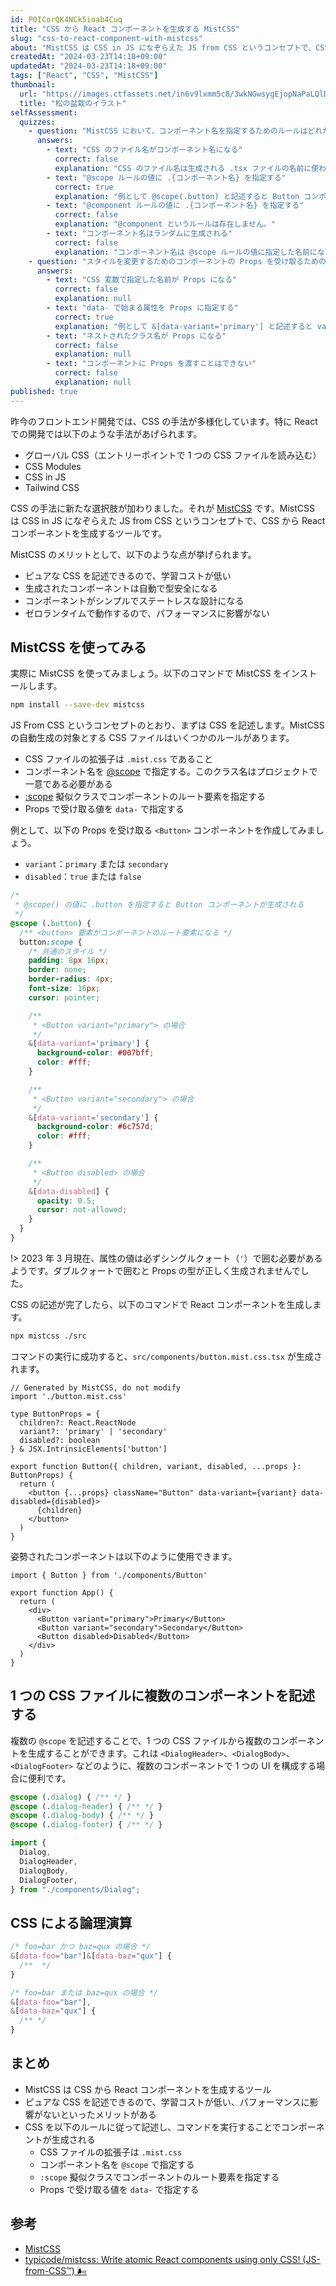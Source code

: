 ```yaml
---
id: P0ICorQK4NCk5ioab4Cuq
title: "CSS から React コンポーネントを生成する MistCSS"
slug: "css-to-react-component-with-mistcss"
about: "MistCSS は CSS in JS になぞらえた JS from CSS というコンセプトで、CSS から React コンポーネントを生成するツールです。ピュアな CSS を記述できるので、学習コストが低い、パフォーマンスに影響がないといったメリットがあります。"
createdAt: "2024-03-23T14:18+09:00"
updatedAt: "2024-03-23T14:18+09:00"
tags: ["React", "CSS", "MistCSS"]
thumbnail:
  url: "https://images.ctfassets.net/in6v9lxmm5c8/3wkNGwsygEjopNaPaLQlD3/c7e7c2fff7c8c7f8f1c2c3d1c0a164b0/matsu_bonsai_12169-768x768.png"
  title: "松の盆栽のイラスト"
selfAssessment:
  quizzes:
    - question: "MistCSS において、コンポーネント名を指定するためのルールはどれか？"
      answers:
        - text: "CSS のファイル名がコンポーネント名になる"
          correct: false
          explanation: "CSS のファイル名は生成される .tsx ファイルの名前に使われ、コンポーネント名には関係ありません。"
        - text: "@scope ルールの値に .{コンポーネント名} を指定する"
          correct: true
          explanation: "例として @scope(.button) と記述すると Button コンポーネントが生成されます。"
        - text: "@component ルールの値に .{コンポーネント名} を指定する"
          correct: false
          explanation: "@component というルールは存在しません。"
        - text: "コンポーネント名はランダムに生成される"
          correct: false
          explanation: "コンポーネント名は @scope ルールの値に指定した名前になります。"
    - question: "スタイルを変更するためのコンポーネントの Props を受け取るためのルールはどれか？"
      answers:
        - text: "CSS 変数で指定した名前が Props になる"
          correct: false
          explanation: null
        - text: "data- で始まる属性を Props に指定する"
          correct: true
          explanation: "例として &[data-variant='primary'] と記述すると variant という Props が生成されます。"
        - text: "ネストされたクラス名が Props になる"
          correct: false
          explanation: null
        - text: "コンポーネントに Props を渡すことはできない"
          correct: false
          explanation: null
published: true
---
```

昨今のフロントエンド開発では、CSS の手法が多様化しています。特に React での開発では以下のような手法があげられます。

- グローバル CSS（エントリーポイントで 1 つの CSS ファイルを読み込む）
- CSS Modules
- CSS in JS
- Tailwind CSS

CSS の手法に新たな選択肢が加わりました。それが [MistCSS](https://typicode.github.io/mistcss/) です。MistCSS は CSS in JS になぞらえた JS from CSS というコンセプトで、CSS から React コンポーネントを生成するツールです。

MistCSS のメリットとして、以下のような点が挙げられます。

- ピュアな CSS を記述できるので、学習コストが低い
- 生成されたコンポーネントは自動で型安全になる
- コンポーネントがシンプルでステートレスな設計になる
- ゼロランタイムで動作するので、パフォーマンスに影響がない

## MistCSS を使ってみる

実際に MistCSS を使ってみましょう。以下のコマンドで MistCSS をインストールします。

```bash
npm install --save-dev mistcss
```

JS From CSS というコンセプトのとおり、まずは CSS を記述します。MistCSS の自動生成の対象とする CSS ファイルはいくつかのルールがあります。

- CSS ファイルの拡張子は `.mist.css` であること
- コンポーネント名を [@scope](https://developer.mozilla.org/ja/docs/Web/CSS/@scope) で指定する。このクラス名はプロジェクトで一意である必要がある
- [:scope](https://developer.mozilla.org/ja/docs/Web/CSS/:scope) 擬似クラスでコンポーネントのルート要素を指定する
- Props で受け取る値を `data-` で指定する

例として、以下の Props を受け取る `<Button>` コンポーネントを作成してみましょう。

- `variant`：`primary` または `secondary`
- `disabled`：`true` または `false`

```css:src/components/button.mist.css
/*
 * @scope() の値に .button を指定すると Button コンポーネントが生成される
 */
@scope (.button) {
  /** <button> 要素がコンポーネントのルート要素になる */
  button:scope {
    /* 共通のスタイル */
    padding: 8px 16px;
    border: none;
    border-radius: 4px;
    font-size: 16px;
    cursor: pointer;

    /**
     * <Button variant="primary"> の場合
     */
    &[data-variant='primary'] {
      background-color: #007bff;
      color: #fff;
    }

    /**
     * <Button variant="secondary"> の場合
     */
    &[data-variant='secondary'] {
      background-color: #6c757d;
      color: #fff;
    }

    /**
     * <Button disabled> の場合
     */
    &[data-disabled] {
      opacity: 0.5;
      cursor: not-allowed;
    }
  }
}
```

!> 2023 年 3 月現在、属性の値は必ずシングルクォート（`'`）で囲む必要があるようです。ダブルクォートで囲むと Props の型が正しく生成されませんでした。

CSS の記述が完了したら、以下のコマンドで React コンポーネントを生成します。

```bash
npx mistcss ./src
```

コマンドの実行に成功すると、`src/components/button.mist.css.tsx` が生成されます。

```tsx:src/components/Button.tsx
// Generated by MistCSS, do not modify
import './button.mist.css'

type ButtonProps = {
  children?: React.ReactNode
  variant?: 'primary' | 'secondary'
  disabled?: boolean
} & JSX.IntrinsicElements['button']

export function Button({ children, variant, disabled, ...props }: ButtonProps) {
  return (
    <button {...props} className="Button" data-variant={variant} data-disabled={disabled}>
      {children}
    </button>
  )
}
```

姿勢されたコンポーネントは以下のように使用できます。

```tsx:src/App.tsx
import { Button } from './components/Button'

export function App() {
  return (
    <div>
      <Button variant="primary">Primary</Button>
      <Button variant="secondary">Secondary</Button>
      <Button disabled>Disabled</Button>
    </div>
  )
}
```

## 1 つの CSS ファイルに複数のコンポーネントを記述する

複数の `@scope` を記述することで、1 つの CSS ファイルから複数のコンポーネントを生成することができます。これは `<DialogHeader>`、`<DialogBody>`、`<DialogFooter>` などのように、複数のコンポーネントで 1 つの UI を構成する場合に便利です。

```css:src/components/dialog.mist.css
@scope (.dialog) { /** */ }
@scope (.dialog-header) { /** */ }
@scope (.dialog-body) { /** */ }
@scope (.dialog-footer) { /** */ }
```

```ts
import {
  Dialog,
  DialogHeader,
  DialogBody,
  DialogFooter,
} from "./components/Dialog";
```

## CSS による論理演算

```css
/* foo=bar かつ baz=qux の場合 */
&[data-foo="bar"]&[data-baz="qux"] {
  /**  */
}
```

```css
/* foo=bar または baz=qux の場合 */
&[data-foo="bar"],
&[data-baz="qux"] {
  /** */
}
```

## まとめ

- MistCSS は CSS から React コンポーネントを生成するツール
- ピュアな CSS を記述できるので、学習コストが低い、パフォーマンスに影響がないといったメリットがある
- CSS を以下のルールに従って記述し、コマンドを実行することでコンポーネントが生成される
  - CSS ファイルの拡張子は `.mist.css`
  - コンポーネント名を `@scope` で指定する
  - `:scope` 擬似クラスでコンポーネントのルート要素を指定する
  - Props で受け取る値を `data-` で指定する

## 参考

- [MistCSS](https://typicode.github.io/mistcss/)
- [typicode/mistcss: Write atomic React components using only CSS! (JS-from-CSS™) 🌬️](https://github.com/typicode/mistcss)
